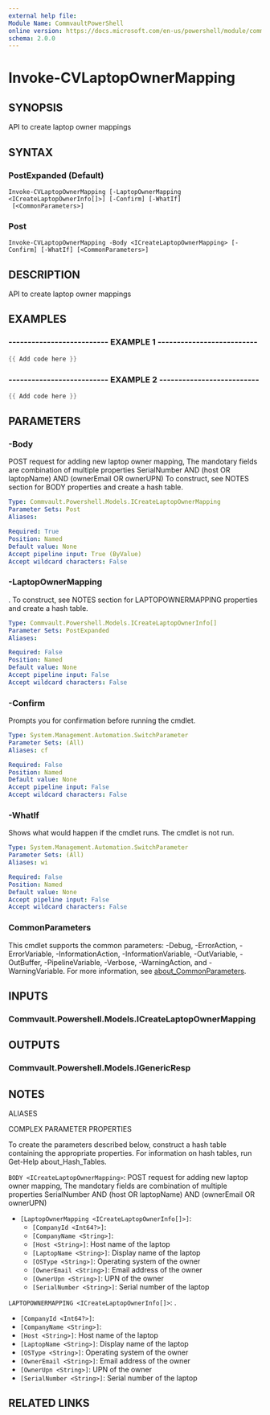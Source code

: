 ```yaml
---
external help file:
Module Name: CommvaultPowerShell
online version: https://docs.microsoft.com/en-us/powershell/module/commvaultpowershell/invoke-cvlaptopownermapping
schema: 2.0.0
---
```


# Invoke-CVLaptopOwnerMapping

## SYNOPSIS
API to create laptop owner mappings

## SYNTAX

### PostExpanded (Default)
```
Invoke-CVLaptopOwnerMapping [-LaptopOwnerMapping <ICreateLaptopOwnerInfo[]>] [-Confirm] [-WhatIf]
 [<CommonParameters>]
```

### Post
```
Invoke-CVLaptopOwnerMapping -Body <ICreateLaptopOwnerMapping> [-Confirm] [-WhatIf] [<CommonParameters>]
```

## DESCRIPTION
API to create laptop owner mappings

## EXAMPLES

### -------------------------- EXAMPLE 1 --------------------------
```powershell
{{ Add code here }}
```



### -------------------------- EXAMPLE 2 --------------------------
```powershell
{{ Add code here }}
```



## PARAMETERS

### -Body
POST request for adding new laptop owner mapping, The mandotary fields are combination of multiple properties SerialNumber AND (host OR laptopName) AND (ownerEmail OR ownerUPN)
To construct, see NOTES section for BODY properties and create a hash table.

```yaml
Type: Commvault.Powershell.Models.ICreateLaptopOwnerMapping
Parameter Sets: Post
Aliases:

Required: True
Position: Named
Default value: None
Accept pipeline input: True (ByValue)
Accept wildcard characters: False
```

### -LaptopOwnerMapping
.
To construct, see NOTES section for LAPTOPOWNERMAPPING properties and create a hash table.

```yaml
Type: Commvault.Powershell.Models.ICreateLaptopOwnerInfo[]
Parameter Sets: PostExpanded
Aliases:

Required: False
Position: Named
Default value: None
Accept pipeline input: False
Accept wildcard characters: False
```

### -Confirm
Prompts you for confirmation before running the cmdlet.

```yaml
Type: System.Management.Automation.SwitchParameter
Parameter Sets: (All)
Aliases: cf

Required: False
Position: Named
Default value: None
Accept pipeline input: False
Accept wildcard characters: False
```

### -WhatIf
Shows what would happen if the cmdlet runs.
The cmdlet is not run.

```yaml
Type: System.Management.Automation.SwitchParameter
Parameter Sets: (All)
Aliases: wi

Required: False
Position: Named
Default value: None
Accept pipeline input: False
Accept wildcard characters: False
```

### CommonParameters
This cmdlet supports the common parameters: -Debug, -ErrorAction, -ErrorVariable, -InformationAction, -InformationVariable, -OutVariable, -OutBuffer, -PipelineVariable, -Verbose, -WarningAction, and -WarningVariable. For more information, see [about_CommonParameters](http://go.microsoft.com/fwlink/?LinkID=113216).

## INPUTS

### Commvault.Powershell.Models.ICreateLaptopOwnerMapping

## OUTPUTS

### Commvault.Powershell.Models.IGenericResp

## NOTES

ALIASES

COMPLEX PARAMETER PROPERTIES

To create the parameters described below, construct a hash table containing the appropriate properties. For information on hash tables, run Get-Help about_Hash_Tables.


`BODY <ICreateLaptopOwnerMapping>`: POST request for adding new laptop owner mapping, The mandotary fields are combination of multiple properties SerialNumber AND (host OR laptopName) AND (ownerEmail OR ownerUPN)
  - `[LaptopOwnerMapping <ICreateLaptopOwnerInfo[]>]`: 
    - `[CompanyId <Int64?>]`: 
    - `[CompanyName <String>]`: 
    - `[Host <String>]`: Host name of the laptop
    - `[LaptopName <String>]`: Display name of the laptop
    - `[OSType <String>]`: Operating system of the owner
    - `[OwnerEmail <String>]`: Email address of the owner
    - `[OwnerUpn <String>]`: UPN of the owner
    - `[SerialNumber <String>]`: Serial number of the laptop

`LAPTOPOWNERMAPPING <ICreateLaptopOwnerInfo[]>`: .
  - `[CompanyId <Int64?>]`: 
  - `[CompanyName <String>]`: 
  - `[Host <String>]`: Host name of the laptop
  - `[LaptopName <String>]`: Display name of the laptop
  - `[OSType <String>]`: Operating system of the owner
  - `[OwnerEmail <String>]`: Email address of the owner
  - `[OwnerUpn <String>]`: UPN of the owner
  - `[SerialNumber <String>]`: Serial number of the laptop

## RELATED LINKS

